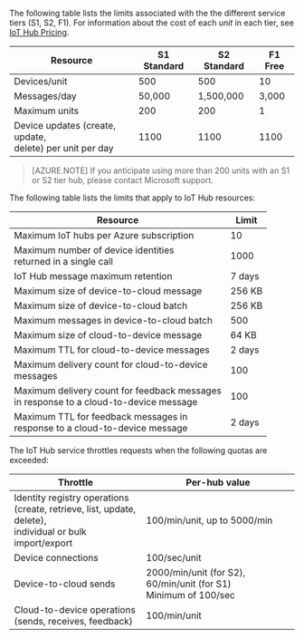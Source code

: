 The following table lists the limits associated with the the different service tiers (S1, S2, F1). For information about the cost of each *unit* in each tier, see [IoT Hub Pricing](/home/features/iot-hub/#price).

| Resource | S1 Standard | S2 Standard | F1 Free |
| -------- | ----------- | ----------- | ------- |
| Devices/unit | 500 | 500 | 10 |
| Messages/day | 50,000 | 1,500,000 | 3,000 |
| Maximum units | 200 | 200 | 1 |
| Device updates (create, update, <br/> delete) per unit per day | 1100 | 1100 | 1100 |

> [AZURE.NOTE] If you anticipate using more than 200 units with an S1 or S2 tier hub, please contact Microsoft support.

The following table lists the limits that apply to IoT Hub resources:

| Resource | Limit |
| -------- | ----- |
| Maximum IoT hubs per Azure subscription | 10 |
| Maximum number of device identities<br/>  returned in a single call | 1000 |
| IoT Hub message maximum retention | 7 days |
| Maximum size of device-to-cloud message | 256 KB |
| Maximum size of device-to-cloud batch | 256 KB |
| Maximum messages in device-to-cloud batch | 500 |
| Maximum size of cloud-to-device message | 64 KB |
| Maximum TTL for cloud-to-device messages | 2 days |
| Maximum delivery count for cloud-to-device <br/> messages | 100 |
| Maximum delivery count for feedback messages <br/> in response to a cloud-to-device message | 100 |
| Maximum TTL for feedback messages in <br/> response to a cloud-to-device message | 2 days |

The IoT Hub service throttles requests when the following quotas are exceeded:

| Throttle | Per-hub value |
| -------- | ------------- |
| Identity registry operations <br/> (create, retrieve, list, update, delete), <br/> individual or bulk import/export | 100/min/unit, up to 5000/min |
| Device connections | 100/sec/unit |
| Device-to-cloud sends | 2000/min/unit (for S2), 60/min/unit (for S1) <br/> Minimum of 100/sec |
| Cloud-to-device operations <br/> (sends, receives, feedback) | 100/min/unit |
